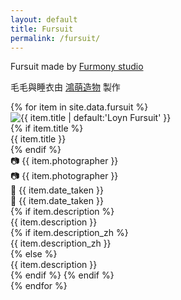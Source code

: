 ```yaml
---
layout: default
title: Fursuit
permalink: /fursuit/
---
```

<div class="content">
  <p class="lang-en">
    Fursuit made by <a href="https://www.furmony.com/" class="telegram-link" target="_blank" rel="noopener noreferrer">
    Furmony studio</a>
  </p>
  <p class="lang-zh">
    毛毛與睡衣由 <a href="https://www.furmony.com/" class="telegram-link" target="_blank" rel="noopener noreferrer">
    鴻萌造物</a> 製作
  </p>
</div>

<div class="fursuit-grid">
  {% for item in site.data.fursuit %}
    <div class="grid-item fade-in" tabindex="0">
      <img src="{{ site.baseurl }}{{ item.image }}" alt="{{ item.title | default:'Loyn Fursuit' }}">
      <div class="overlay">
        {% if item.title %}
        <div class="title">{{ item.title }}</div>
        {% endif %}
        <div class="photographer lang-en">📷 {{ item.photographer }}</div>
        <div class="photographer lang-zh">📷 {{ item.photographer }}</div>
        <div class="date lang-en">📅 {{ item.date_taken }}</div>
        <div class="date lang-zh">📅 {{ item.date_taken }}</div>
        {% if item.description %}
        <div class="description lang-en">{{ item.description }}</div>
        {% if item.description_zh %}
        <div class="description lang-zh">{{ item.description_zh }}</div>
        {% else %}
        <div class="description lang-zh">{{ item.description }}</div>
        {% endif %}
        {% endif %}
      </div>
    </div>
  {% endfor %}
</div>

<script src="/assets/js/gallery.js"></script>

